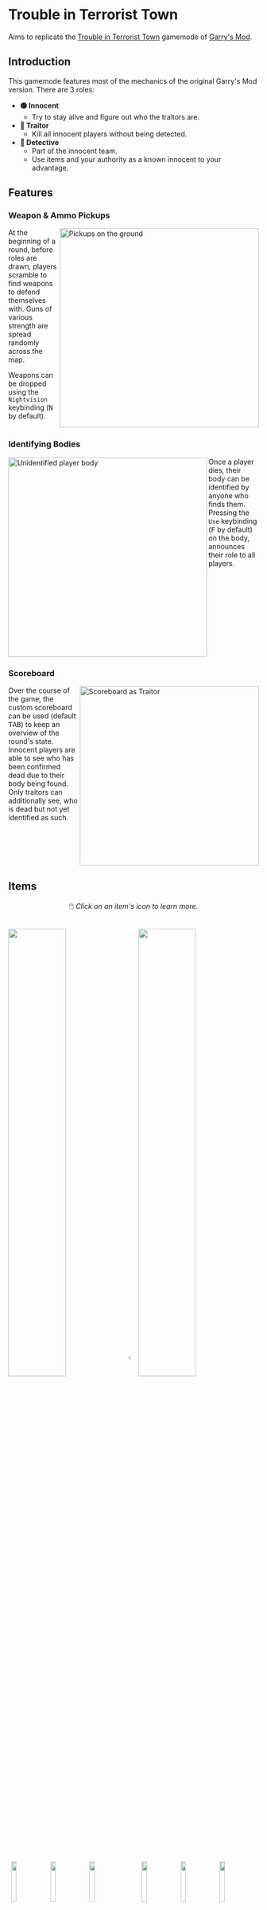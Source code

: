 # Trouble in Terrorist Town

Aims to replicate the [Trouble in Terrorist Town](https://www.troubleinterroristtown.com/)
gamemode of [Garry's Mod](https://store.steampowered.com/app/4000/Garrys_Mod/).


## Introduction
This gamemode features most of the mechanics of the original Garry's Mod version.
There are 3 roles:
- **🟢 Innocent**
	- Try to stay alive and figure out who the traitors are.
- **🔴 Traitor**
	- Kill all innocent players without being detected.
- **🔵 Detective**
	- Part of the innocent team.
	- Use items and your authority as a known innocent to your advantage.


## Features

### Weapon & Ammo Pickups
<img src="./pickups.jpg" alt="Pickups on the ground" width="400px" align="right">

At the beginning of a round, before roles are drawn, players scramble to find weapons to defend themselves with. Guns of various strength are spread randomly across the map.

Weapons can be dropped using the `Nightvision` keybinding (<kbd>N</kbd> by default).
<br clear="both">

### Identifying Bodies
<img src="./body.jpg" alt="Unidentified player body" width="400px" align="left">

Once a player dies, their body can be identified by anyone who finds them.
Pressing the `Use` keybinding (<kbd>F</kbd> by default) on the body, announces their role
to all players.
<br clear="both">

### Scoreboard
<img src="./scoreboard.png" alt="Scoreboard as Traitor" width="360px" align="right">

Over the course of the game, the custom scoreboard can be used (default <kbd>TAB</kbd>)
to keep an overview of the round's state. Innocent players are able to see
who has been confirmed dead due to their body being found.
Only traitors can additionally see, who is dead but not yet identified as such.
<br clear="both">

## Items

<p align="center">🖱️ <em>Click on an item's icon to learn more.</em></p>

<br clear="both">
<a href="#items"><img src="./shop/traitor/header.png" width="48%" align="center"></a><!--
--><a href="#items"><img src="./shop/empty.png" width="4%" align="center"></a><!--
--><a href="#items"><img src="./shop/detective/header.png" width="48%" align="center"></a>
<br>
<a href="#items"><img src="./shop/traitor/border.png" width="1.2%" align="center"></a><!--
--><a href="#armor"><img src="./shop/traitor/armor.png" width="14.4%" align="center"></a><!--
--><a href="#items"><img src="./shop/traitor/border.png" width="1.2%" align="center"></a><!--
--><a href="#radar"><img src="./shop/traitor/radar.png" width="14.4%" align="center"></a><!--
--><a href="#items"><img src="./shop/traitor/border.png" width="1.2%" align="center"></a><!--
--><a href="#attack-helicopter"><img src="./shop/traitor/helicopter.png" width="14.4%" align="center"></a><!--
--><a href="#items"><img src="./shop/traitor/border.png" width="1.2%" align="center"></a><!--
--><a href="#items"><img src="./shop/empty.png" width="4%" align="center"></a><!--
--><a href="#items"><img src="./shop/detective/border.png" width="1.2%" align="center"></a><!--
--><a href="#armor"><img src="./shop/detective/armor.png" width="14.4%" align="center"></a><!--
--><a href="#items"><img src="./shop/detective/border.png" width="1.2%" align="center"></a><!--
--><a href="#hyperspeed"><img src="./shop/detective/speed.png" width="14.4%" align="center"></a><!--
--><a href="#items"><img src="./shop/detective/border.png" width="1.2%" align="center"></a><!--
--><a href="#insane-biceps"><img src="./shop/detective/lethaldrop.png" width="14.4%" align="center"></a><!--
--><a href="#items"><img src="./shop/detective/border.png" width="1.2%" align="center"></a>
<br>
<a href="#items"><img src="./shop/traitor/border.png" width="1.2%" align="center"></a><!--
--><a href="#bomb"><img src="./shop/traitor/bomb.png" width="14.4%" align="center"></a><!--
--><a href="#items"><img src="./shop/traitor/border.png" width="1.2%" align="center"></a><!--
--><a href="#rocket-launcher"><img src="./shop/traitor/rpg.png" width="14.4%" align="center"></a><!--
--><a href="#items"><img src="./shop/traitor/border.png" width="1.2%" align="center"></a><!--
--><a href="#ranger-shotgun"><img src="./shop/traitor/ranger.png" width="14.4%" align="center"></a><!--
--><a href="#items"><img src="./shop/traitor/border.png" width="1.2%" align="center"></a><!--
--><a href="#items"><img src="./shop/empty.png" width="4%" align="center"></a><!--
--><a href="#items"><img src="./shop/detective/border.png" width="1.2%" align="center"></a><!--
--><a href="#riot-shield"><img src="./shop/detective/riotshield.png" width="14.4%" align="center"></a><!--
--><a href="#items"><img src="./shop/detective/border.png" width="1.2%" align="center"></a><!--
--><a href="#spas-12-shotgun"><img src="./shop/detective/spas12.png" width="14.4%" align="center"></a><!--
--><a href="#items"><img src="./shop/detective/border.png" width="1.2%" align="center"></a><!--
--><a href="#stun-grenade"><img src="./shop/detective/concussion.png" width="14.4%" align="center"></a><!--
--><a href="#items"><img src="./shop/detective/border.png" width="1.2%" align="center"></a>
<br>
<a href="#items"><img src="./shop/traitor/border.png" width="1.2%" align="center"></a><!--
--><a href="#throwing-knife"><img src="./shop/traitor/throwingknife.png" width="14.4%" align="center"></a><!--
--><a href="#items"><img src="./shop/traitor/border.png" width="1.2%" align="center"></a><!--
--><a href="#claymore"><img src="./shop/traitor/claymore.png" width="14.4%" align="center"></a><!--
--><a href="#items"><img src="./shop/traitor/border.png" width="1.2%" align="center"></a><!--
--><a href="#flashbang"><img src="./shop/traitor/flashbang.png" width="14.4%" align="center"></a><!--
--><a href="#items"><img src="./shop/traitor/border.png" width="1.2%" align="center"></a><!--
--><a href="#items"><img src="./shop/empty.png" width="4%" align="center"></a><!--
--><a href="#items"><img src="./shop/detective/border.png" width="1.2%" align="center"></a><!--
--><a href="#health-station"><img src="./shop/detective/healthstation.png" width="14.4%" align="center"></a><!--
--><a href="#items"><img src="./shop/detective/border.png" width="1.2%" align="center"></a><!--
--><a href="#camera"><img src="./shop/detective/camera.png" width="14.4%" align="center"></a><!--
--><a href="#items"><img src="./shop/detective/border.png" width="1.2%" align="center"></a><!--
--><a href="#smell-o-vision"><img src="./shop/detective/smell.png" width="14.4%" align="center"></a><!--
--><a href="#items"><img src="./shop/detective/border.png" width="1.2%" align="center"></a>
<br>
<br>

### ![](./items/armor.png)&ensp;Armor
Armor is a flat incoming damage reduction for the wearer.
It only reduces bullet damage and is thus ineffective against explosions.
Headshot damage is not reduced by armor either.

🔵 Detectives are given armor by default and do not need to buy this item.

⚙️ The damage reduction value is [configurable](#configurable-settings) using the `ttt_armor_damage_multiplier` dvar.

<details>
	<summary>🎥 <b>Demo Video</b></summary>
	<br>
	<video src="https://user-images.githubusercontent.com/21311428/127512347-e813fabd-999a-49b9-9df9-109e9e8a0f27.mp4"></video>
</details>

***

### ![](./items/radar.png)&ensp;Radar
The Radar acts similar to the MW2 UAV:
The position of all players is periodically shown on the minimap.
It does not discern between player's roles.
Contrary to the base game, the Radar cannot be destroyed and will stay active indefinitely.

<details>
	<summary>🎥 <b>Demo Video</b></summary>
	<br>
	<video src="https://user-images.githubusercontent.com/21311428/127513063-a90864e2-db46-40e6-96f7-258febb74a1c.mp4"></video>
</details>

***

### ![](./items/helicopter.png)&ensp;Attack Helicopter
The Attack Helicopter patrols the map for 1 minute.
It will target **anyone** in it's sightline, including traitors.
The helicopter's health scales with the amount of living players when it is called in.

The item can be used to constrain players to buildings or to find an opening while players
are distracted with shooting it down.

<details>
	<summary>🎥 <b>Demo Video</b></summary>
	<br>
	<video src="https://user-images.githubusercontent.com/21311428/127513804-c01663c9-ec5d-43ad-8106-63b9f83879d0.mp4"></video>
</details>

***

### ![](./items/bomb.png)&ensp;Bomb
After buying the Bomb, it can be planted anywhere on the map.
It will explode in a huge (configurable) radius once it's timer reaches zero.
The explosion damage does not take map geometry into account.
While ticking, the Bomb emits a sound that can be heard at close distance.

Players can decide to defuse a planted bomb.
Depending on server configuration, this has a chance to fail, causing the bomb to explode instantly.
A defused bomb cannot be re-planted.

🔴 All traitors can see planted bombs and their timers.

⚙️ [Configurable](#configurable-settings) via:
- `ttt_bomb_radius`
- `ttt_bomb_timer`
- `ttt_bomb_defuse_failure_pct`

<details>
	<summary>🎥 <b>Demo Video</b></summary>
	<br>
	<video src="https://user-images.githubusercontent.com/21311428/127529308-4a5d7641-3544-42a2-9254-e7829bfe34ab.mp4"></video>
</details>

***

### ![](./items/rpg.png)&ensp;Rocket Launcher
The Rocket Launcher is a single-use role exclusive weapon.
It deals damage in a radius and can thus weaken or kill targets that group up very close together.
The weapon cannot be refilled with ammo pickups.
By default, the weapon only one-hit-kills at the center of the explosion.

⚙️ The damage is [configurable](#configurable-settings) with the `ttt_rpg_multiplier` dvar.

<details>
	<summary>🎥 <b>Demo Video</b></summary>
	<br>
	<video src="https://user-images.githubusercontent.com/21311428/127519737-66d459f2-5f07-4f75-9550-bdda6db943c8.mp4"></video>
</details>

***

### ![](./items/ranger.png)&ensp;Ranger Shotgun
The Ranger Shotgun is a high-damage role exclusive shotgun.
As in base MW2, the weapon can shoot twice without any delay.
This either allows for a single powerful attack, or damaging two targets within one reload.

<details>
	<summary>🎥 <b>Demo Video</b></summary>
	<br>
	<video src="https://user-images.githubusercontent.com/21311428/127519063-19cbe359-1ae7-490b-ab88-bba1829cde62.mp4"></video>
</details>

***

### ![](./items/throwingknife.png)&ensp;Throwing Knife
Similar to the Throwing Knife in the regular gamemodes, this weapon can one-hit-kill an enemy.
What makes it especially viable is it's ability to hit silently:
Neither using the weapon itself makes a sound, nor will the victim scream when killed by it.

<details>
	<summary>🎥 <b>Demo Video</b></summary>
	<br>
	<video src="https://user-images.githubusercontent.com/21311428/127521356-da34bb8a-ac40-4125-81e0-3066d400aea2.mp4"></video>
</details>

***

### ![](./items/claymore.png)&ensp;Claymore
The Claymore allows traitors to setup traps to lure innocent players towards.
This version of the Claymore explodes when **anyone** walks in front of it, including traitors.

In contrast to regular MW2, the item does not make a sound when placed down.
Additionally, it has a configurable delay until it is armed, to allow for placement in corners.

🔴 All traitors can see planted claymores through walls (highlighted in red).

⚙️ [Configurable](#configurable-settings) via:
- `ttt_claymore_multiplier`
- `ttt_claymore_delay`

<details>
	<summary>🎥 <b>Demo Video</b></summary>
	<br>
	<video src="https://user-images.githubusercontent.com/21311428/127516710-f3043048-e640-4972-b91e-610f101e67e5.mp4"></video>
</details>

***

### ![](./items/flashbang.png)&ensp;Flashbang
The Flashbang is equivalent to the one in the base game:
It temporarily blinds and deafens targets, looking into or standing inside of the explosion.

The Flashbang can be used to clear rooms, or to disorient a group of players.

<details>
	<summary>🎥 <b>Demo Video</b></summary>
	<br>
	<video src="https://user-images.githubusercontent.com/21311428/127517090-fd0797b9-c724-4aaa-9c3b-7752fd18fbcb.mp4"></video>
</details>

***

### ![](./items/speed.png)&ensp;Hyperspeed
This item grants the wearer a configurable amount of increased base speed.
The effect can be used to follow players, escape situations, win fast-paced gunfights,
or simply to get around the map quicker.

⚙️ The speed can be [configured](#configurable-settings) with the `ttt_speed_item_mutiplier` dvar.

<details>
	<summary>🎥 <b>Demo Video</b></summary>
	<br>
	<video src="https://user-images.githubusercontent.com/21311428/127518281-746f01e2-b874-4866-917f-72d0d1f89783.mp4"></video>
</details>

***

### ![](./items/lethaldrop.png)&ensp;Insane Biceps
As the Detective's equivalent to the Throwing Knife,
this instant muscle-upgrade can be used to throw weapons at deadly velocity.

Any weapon held in hand can be thrown using the drop key (<kbd>N</kbd> by default).
It will fly in a trajectory, killing any players hit on the way.

Throwing a weapon comes in handy as a last resort when running out of ammo.
Likewise it is possible to restrict weapon access by throwing them far away.
Especially useful for the most stylish of kills, though.

<details>
	<summary>🎥 <b>Demo Video</b></summary>
	<br>
	<video src="https://user-images.githubusercontent.com/21311428/127518526-b8f7b3c3-0f8b-48f4-b092-6fc09095308c.mp4"></video>
</details>

***

### ![](./items/riotshield.png)&ensp;Riot Shield
The Riot Shield can be used to block bullets either by equipping it,
or passively on the wearer's back.

As with other role exclusive weapons, the Riot Shield is equipped in an extra role weapon slot.
Thus it can be carried alongside two regular weapons.

<details>
	<summary>🎥 <b>Demo Video</b></summary>
	<br>
	<video src="https://user-images.githubusercontent.com/21311428/127519277-1fd0f352-96a4-4154-bd1f-76de1ec98bf9.mp4"></video>
</details>

***

### ![](./items/spas12.png)&ensp;SPAS-12 Shotgun
The SPAS-12 Shotgun is an offensive option for the Detective.
It is viable across longer ranges than other shotguns.

<details>
	<summary>🎥 <b>Demo Video</b></summary>
	<br>
	<video src="https://user-images.githubusercontent.com/21311428/127520821-ac435104-ab16-4a57-aa57-97676adb80e3.mp4"></video>
</details>

***

### ![](./items/concussion.png)&ensp;Stun Grenade
The Stun Grenade is equivalent to the one in the base game:
It can be thrown faster than a flashbang
and slows down movement and aiming of players caught in it's radius.

<details>
	<summary>🎥 <b>Demo Video</b></summary>
	<br>
	<video src="https://user-images.githubusercontent.com/21311428/127521072-1cd2b99d-e1d1-4a3f-9a3c-53563716e9f8.mp4"></video>
</details>

***

### ![](./items/healthstation.png)&ensp;Health Station
The Health Station is the only way to restore player health.
It can be freely placed down, after which **anyone** can use it to slowly restore their health.

The item has a maximum amount of health it can dispense.
Once the health points are depleted or when the Health Station takes too much damage,
it will be destroyed.

<details>
	<summary>🎥 <b>Demo Video</b></summary>
	<br>
	<video src="https://user-images.githubusercontent.com/21311428/127517425-ca02a835-16f2-4d3e-8f04-17d654693e6c.mp4"></video>
</details>

***

### ![](./items/camera.png)&ensp;Camera
Being freely placeable on any wall, the Camera allows it's owner to remotely observe an area.
Once placed, the receiver laptop can be used to look through the Camera's eye on demand.

This can be used to observe suspicious players, or to prevent traitor activity in an area
(e. g. in front of the Detective and trustworthy players).

The Camera can be destroyed after taking too much damage.
This will stop the receiver from functioning.

<details>
	<summary>🎥 <b>Demo Video</b></summary>
	<br>
	<video src="https://user-images.githubusercontent.com/21311428/127515822-6a04672c-ba8c-4be7-b391-5fc1052269c4.mp4"></video>
</details>

***

### ![](./items/smell.png)&ensp;Smell-O-Vision
Smell-O-Vision enables player-tracking via their smell:
Whenever a player moves on the map, they will leave a visible trail to the owner of this item.

This can be used to track players and investigate who was at a specific scene previously.

<details>
	<summary>🎥 <b>Demo Video</b></summary>
	<br>
	<video src="https://user-images.githubusercontent.com/21311428/127520125-4126eaca-0816-490d-b9cb-8a190a6849f2.mp4"></video>
</details>

<br>


## Installation
The gamemode features an (optional but strongly recommended) asset modification.
This provides some custom weapons (e. g. the standalone knife),
3D assets and sounds to flesh out and better balance the gamemode.

The mod can be downloaded on this project's [releases page](../../../releases/).  
To install, place the folder *inside* of the zip archive into: `<IW4X>/mods`

The script files can either be placed in the extracted folder to be loaded with the mod
(`<IW4X>/mods/ttt-<version>`), or inside of `<IW4X>/userraw` to always load them on startup.

⚠️ [Note that some base game dvars should be changed for a good experience.](#recommendations)

## Configurable Settings
| Dvar                            | Description                                                                                                                     | Default Value |
|-------------------------------- |---------------------------------------------------------------------------------------------------------------------------------|--------------:|
| ttt_roundlimit                  | Rounds per map.                                                                                                                 |             8 |
| ttt_timelimit                   | Timelimit per round in minutes. (Not including preptime.)                                                                       |           5.0 |
| ttt_preptime                    | Length of the preparation phase (in seconds), where players can pick up weapons before roles are drawn.                         |            30 |
| ttt_aftertime                   | Delay between the round ending and the final killcam being shown (in seconds).                                                  |            10 |
| ttt_summary_timelimit           | Total time period the round summary will be shown for (in seconds).                                                             |            25 |
| ttt_summary_rounds_per_view     | Amount of rounds to show at once in the summary. Note that the GUI only supports up to 6-7 rounds displayed at once.            |             4 |
| ttt_summary_time_per_view       | Time (in seconds) until the summary displays the next wave of rounds after the animation finishes.                              |            10 |
| ttt_traitor_pct                 | Fraction of players that will become traitors. The number of players will be multiplied by this number and then rounded down.   |           0.4 |
| ttt_detective_pct               | Fraction of players that will become detectives. The number of players will be multiplied by this number and then rounded down. |          0.17 |
| ttt_headshot_multiplier         | Damage multiplier on headshot.                                                                                                  |           2.0 |
| ttt_headshot_multiplier_sniper  | Damage multiplier on headshot with a sniper rifle.                                                                              |           2.5 |
| ttt_knife_damage                | Base damage dealt by melee attacks (excluding the Riot Shield).                                                                 |           100 |
| ttt_knife_weapon_backstab_angle | Maximum angle (in degrees) at which the knife weapon (standalone) can one-hit-kill players in the back.                         |            55 |
| ttt_armor_damage_multiplier     | Incoming (non-headshot) bullet damage multiplier for wearing armor.                                                             |           0.8 |
| ttt_speed_item_mutiplier        | Speed multiplier for the hyperspeed detective item.                                                                             |           1.3 |
| ttt_rpg_multiplier              | Damage multiplier for the RPG-7 traitor item.                                                                                   |           1.8 |
| ttt_claymore_multiplier         | Damage multiplier for claymore traitor item.                                                                                    |           2.2 |
| ttt_claymore_delay              | Delay (in seconds) until a claymore activates.                                                                                  |           3.0 |
| ttt_bomb_radius                 | Radius (in world units) in which the bomb damages players. Damage is fatal in the inner 2/3 of the radius.                      |          1536 |
| ttt_bomb_timer                  | Time (in seconds) until a planted bomb (traitor item) explodes.                                                                 |            45 |
| ttt_bomb_defuse_failure_pct     | Chance (fraction) that a defusing a bomb will fail, resulting in an instant explosion.                                          |           0.2 |
| ttt_falldamage_min              | Units of distance after which a fall will damage a player.                                                                      |           210 |
| ttt_falldamage_max              | Units of distance after which a fall will damage a player for their maximum health.                                             |           400 |
| ttt_traitor_start_credits       | Amount of shop credits every traitor starts the round with.                                                                     |             1 |
| ttt_traitor_kill_credits        | Amount of shop credits awarded to a traitor for killing an innocent or detective.                                               |             1 |
| ttt_detective_start_credits     | Amount of shop credits every detective starts the round with.                                                                   |             1 |
| ttt_detective_kill_credits      | Amount of shop credits awarded to a detective for killing a traitor.                                                            |             1 |

### Recommendations
⚠️ Furthermore there are some settings from the base game that should be changed for a better experience:
| Dvar                       | Description                                                                           | Recommended Value |
|----------------------------|---------------------------------------------------------------------------------------|------------------:|
| g_gametype                 | Needs to be set to run the gamemode.                                                  |               ttt |
| scr_player_maxhealth       | The player's total health on spawn.                                                   |               250 |
| scr_player_healthregentime | Time in seconds after which health regeneration kicks in.<br>(Set to `0` to disable.) |                 0 |

